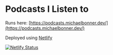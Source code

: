 # Podcasts I Listen to

Runs here: [https://podcasts.michaelbonner.dev/](https://podcasts.michaelbonner.dev/)

Deployed using [Netlify](https://www.netlify.com/)

[![Netlify Status](https://api.netlify.com/api/v1/badges/cd2d449e-f4a4-44d8-93ee-fc959d238733/deploy-status)](https://app.netlify.com/sites/podcastsilistento/deploys)

